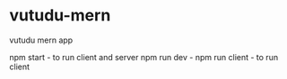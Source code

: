 # vutudu-mern
vutudu mern app

npm start - to run client and server
npm run dev - 
npm run client - to run client
